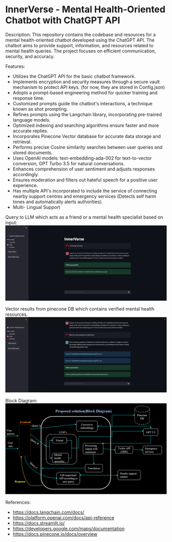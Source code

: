 # InnerVerse - Mental Health-Oriented Chatbot with ChatGPT API
Description:
This repository contains the codebase and resources for a mental health-oriented chatbot developed using the ChatGPT API. The chatbot aims to provide support, information, and resources related to mental health queries. The project focuses on efficient communication, security, and accuracy.

Features:

* Utilizes the ChatGPT API for the basic chatbot framework.
* Implements encryption and security measures through a secure vault mechanism to protect API keys. (for now, they are stored in Config.json)
* Adopts a prompt-based engineering method for quicker training and response time.
* Customized prompts guide the chatbot's interactions, a technique known as shot prompting.
* Refines prompts using the Langchain library, incorporating pre-trained language models.
* Optimized indexing and searching algorithms ensure faster and more accurate replies.
* Incorporates Pinecone Vector database for accurate data storage and retrieval.
* Performs precise Cosine similarity searches between user queries and stored documents.
* Uses OpenAI models: text-embedding-ada-002 for text-to-vector conversion, GPT Turbo 3.5 for natural conversations.
* Enhances comprehension of user sentiment and adjusts responses accordingly.
* Ensures moderation and filters out hateful speech for a positive user experience.
* Has multiple API's incorporated to include the service of connecting nearby support centres and emergency services (Detects self harm tones and automatically alerts authorities).
* Multi- Lingual Support


Query to LLM which acts as a friend or a mental health specialist based on input:
![openquery](/assets/open.png)

Vector results from pinecone DB which contains verified mental health resources.
![vector](/assets/vec.png)

Block Diagram:
![block](/assets/block.png)


References:

* https://docs.langchain.com/docs/
* https://platform.openai.com/docs/api-reference
* https://docs.streamlit.io/
* https://developers.google.com/maps/documentation
* https://docs.pinecone.io/docs/overview


